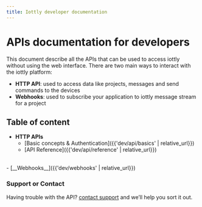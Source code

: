 ```yaml
---
title: Iottly developer documentation
---
```


# APIs documentation for developers

This document describe all the APIs that can be used to access iottly without using the
web interface. There are two main ways to interact with the iottly platform:

- __HTTP API__: used to access data like projects, messages and send commands to the devices
- __Webhooks__: used to subscribe your application to iottly message stream for a project

## Table of content

- __HTTP APIs__
  - [Basic concepts & Authentication]({{'dev/api/basics' | relative_url}})
  - [API Reference]({{'dev/api/reference' | relative_url}})


<br/>
- [__Webhooks__]({{'dev/webhooks' | relative_url}})


### Support or Contact

Having trouble with the API? [contact support](mailto:iottly-support@tomorrowdata.io) and we’ll help you sort it out.
